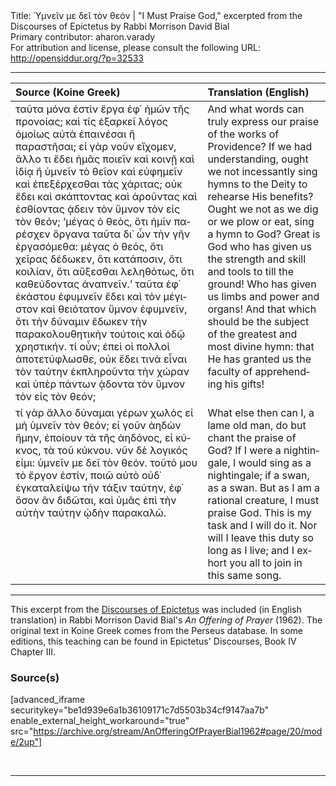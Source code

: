<html>
<head></head>
<body>
Title: Ὑμνεῖν με δεῖ τὸν θεόν | "I Must Praise God," excerpted from the Discourses of Epictetus by Rabbi Morrison David Bial<br />
Primary contributor: aharon.varady<br />
For attribution and license, please consult the following URL: <a href="http://opensiddur.org/?p=32533">http://opensiddur.org/?p=32533</a>
<p />
<hr />

<table style="margin-left: auto;margin-right: auto;" class="draggable">
<thead><tr><th id="x" style="text-align: left;">Source (Koine Greek)</th><th style="text-align: left;">Translation (English)</th></tr></thead>
<tbody>
<tr><td style="vertical-align:top;">
<div class="greek" lang="el">
ταῦτα μόνα ἐστὶν ἔργα ἐφ᾽ ἡμῶν τῆς προνοίας; καὶ τίς ἐξαρκεῖ λόγος ὁμοίως αὐτὰ ἐπαινέσαι ἢ παραστῆσαι; εἰ γὰρ νοῦν εἴχομεν, ἄλλο τι ἔδει ἡμᾶς ποιεῖν καὶ κοινῇ καὶ ἰδίᾳ ἢ ὑμνεῖν τὸ θεῖον καὶ εὐφημεῖν καὶ ἐπεξέρχεσθαι τὰς χάριτας; οὐκ ἔδει καὶ σκάπτοντας καὶ ἀροῦντας καὶ ἐσθίοντας ᾁδειν τὸν ὕμνον τὸν εἰς τὸν θεόν; ‘μέγας ὁ θεὸς, ὅτι ἡμῖν παρέσχεν ὄργανα ταῦτα δι᾽ ὧν τὴν γῆν ἐργασόμεθα: μέγας ὁ θεός, ὅτι χεῖρας δέδωκεν, ὅτι κατάποσιν, ὅτι κοιλίαν, ὅτι αὔξεσθαι λεληθότως, ὅτι καθεύδοντας ἀναπνεῖν.’ ταῦτα ἐφ᾽ ἑκάστου ἐφυμνεῖν ἔδει καὶ τὸν μέγιστον καὶ θειότατον ὕμνον ἐφυμνεῖν, ὅτι τὴν δύναμιν ἔδωκεν τὴν παρακολουθητικὴν τούτοις καὶ ὁδῷ χρηστικήν. τί οὖν; ἐπεὶ οἱ πολλοὶ ἀποτετύφλωσθε, οὐκ ἔδει τινὰ εἶναι τὸν ταύτην ἐκπληροῦντα τὴν χώραν καὶ ὑπὲρ πάντων ᾁδοντα τὸν ὕμνον τὸν εἰς τὸν θεόν; 
</span></div></td>
 
<td style="vertical-align:top;">
<div class="english" lang="en">
And what words can truly express our praise of the works of Providence? If we had understanding, ought we not incessantly sing hymns to the Deity to rehearse His benefits? Ought we not as we dig or we plow or eat, sing a hymn to God? Great is God who has given us the strength and skill and tools to till the ground! Who has given us limbs and power and organs! And that which should be the subject of the greatest and most divine hymn: that He has granted us the faculty of apprehending his gifts! 
</div></td></tr>


<tr><td style="vertical-align:top;">
<div class="greek" lang="el">
τί γὰρ ἄλλο δύναμαι γέρων χωλὸς εἰ μὴ ὑμνεῖν τὸν θεόν; εἰ γοῦν ἀηδὼν ἤμην, ἐποίουν τὰ τῆς ἀηδόνος, εἰ κύκνος, τὰ τοῦ κύκνου. νῦν δὲ λογικός εἰμι: ὑμνεῖν με δεῖ τὸν θεόν. τοῦτό μου τὸ ἔργον ἐστίν, ποιῶ αὐτὸ οὐδ᾽ ἐγκαταλείψω τὴν τάξιν ταύτην, ἐφ᾽ ὅσον ἂν διδῶται, καὶ ὑμᾶς ἐπὶ τὴν αὐτὴν ταύτην ᾠδὴν παρακαλῶ.
</span></div></td>
 
<td style="vertical-align:top;">
<div class="english" lang="en">
What else then can I, a lame old man, do but chant the praise of God? If I were a nightingale, I would sing as a nightingale; if a swan, as a swan. But as I am a rational creature, I must praise God. This is my task and I will do it. Nor will I leave this duty so long as I live; and I exhort you all to join in this same song. 
</div></td></tr>
</tbody></table>

<hr />

This excerpt from the <a href="http://www.perseus.tufts.edu/hopper/text?doc=Perseus%3Atext%3A1999.01.0236%3Atext%3Ddisc%3Abook%3D1%3Achapter%3D16">Discourses of Epictetus</a> was included (in English translation) in Rabbi Morrison David Bial's <em>An Offering of Prayer</em> (1962). The original text in Koine Greek comes from the Perseus database. In some editions, this teaching can be found in Epictetus' Discourses, Book IV Chapter III.

<h3>Source(s)</h3>

[advanced_iframe securitykey="be1d939e6a1b36109171c7d5503b34cf9147aa7b" enable_external_height_workaround="true" src="https://archive.org/stream/AnOfferingOfPrayerBial1962#page/20/mode/2up"]

&nbsp;

<hr />

&nbsp;
</body>
</html>